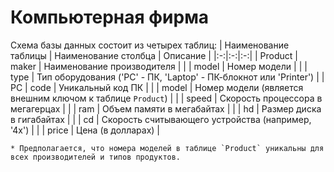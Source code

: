 # Компьютерная фирма
Схема базы данных состоит из четырех таблиц:
| Наименование таблицы | Наименование столбца | Описание |
|:-:|:-:|:-:|
| Product | maker | Наименование производителя |
| | model | Номер модели |
| | type | Тип оборудования ('PC' - ПК, 'Laptop' - ПК-блокнот или 'Printer') |
| PC | code | Уникальный код ПК |
| | model | Номер модели (является внешним ключом к таблице `Product`) |
| | speed | Скорость процессора в мегагерцах |
| | ram | Объем памяти в мегабайтах |
| | hd | Размер диска в гигабайтах |
| | cd | Скорость считывающего устройства (например, '4x') |
| | price | Цена (в долларах) |

    * Предполагается, что номера моделей в таблице `Product` уникальны для всех производителей и типов продуктов.
